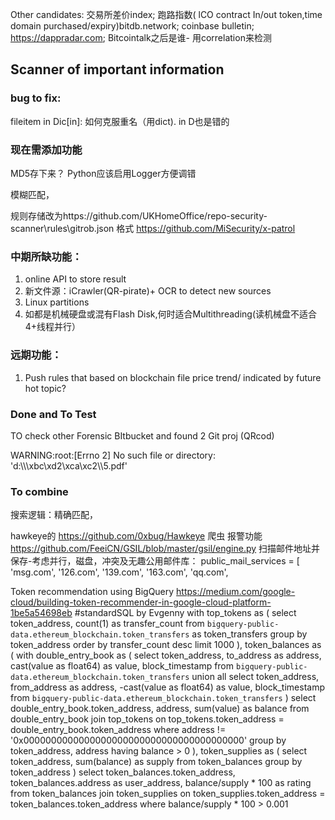 Other candidates: 交易所差价index; 跑路指数( lCO contract In/out token,time domain purchased/expiry)bitdb.network; coinbase bulletin; https://dappradar.com; Bitcointalk之后是谁- 用correlation来检测
## Scanner of important information
### bug to fix:
fileitem in Dic[in]: 如何克服重名（用dict). in D也是错的
### 现在需添加功能
MD5存下来？
Python应该启用Logger方便调错

模糊匹配，

规则存储改为https://github.com/UKHomeOffice/repo-security-scanner\rules\gitrob.json 格式
https://github.com/MiSecurity/x-patrol
### 中期所缺功能：
1. online API to store result
2. 新文件源：iCrawler(QR-pirate)+ OCR to detect new sources
3. Linux partitions
4. 如都是机械硬盘或混有Flash Disk,何时适合Multithreading(读机械盘不适合4+线程并行）
### 远期功能：
1. Push rules that based on blockchain file price trend/ indicated by future hot topic?

### Done and To Test
TO check other Forensic BItbucket and found 2 Git proj (QRcod)

WARNING:root:[Errno 2] No such file or directory: 'd:\\\\\\xbc\\xd2\\xca\\xc2\\\\5.pdf'



### To combine
搜索逻辑：精确匹配，

hawkeye的 https://github.com/0xbug/Hawkeye 爬虫 报警功能
https://github.com/FeeiCN/GSIL/blob/master/gsil/engine.py 扫描邮件地址并保存-考虑并行，磁盘，冲突及无趣公用邮件库：
public_mail_services = [
    'msg.com',
    '126.com',
    '139.com',
    '163.com',
    'qq.com',

Token recommendation using BigQuery 
https://medium.com/google-cloud/building-token-recommender-in-google-cloud-platform-1be5a54698eb
#standardSQL by Evgenny
with top_tokens as (
  select token_address, count(1) as transfer_count
  from `bigquery-public-data.ethereum_blockchain.token_transfers` as token_transfers
  group by token_address
  order by transfer_count desc
  limit 1000
),
token_balances as (
    with double_entry_book as (
        select token_address, to_address as address, cast(value as float64) as value, block_timestamp
        from `bigquery-public-data.ethereum_blockchain.token_transfers`
        union all
        select token_address, from_address as address, -cast(value as float64) as value, block_timestamp
        from `bigquery-public-data.ethereum_blockchain.token_transfers`
    )
    select double_entry_book.token_address, address, sum(value) as balance
    from double_entry_book
    join top_tokens on top_tokens.token_address = double_entry_book.token_address
    where address != '0x0000000000000000000000000000000000000000'
    group by token_address, address
    having balance > 0
),
token_supplies as (
    select token_address, sum(balance) as supply
    from token_balances
    group by token_address
)
select 
    token_balances.token_address, 
    token_balances.address as user_address, 
    balance/supply * 100 as rating
from token_balances
join token_supplies on token_supplies.token_address = token_balances.token_address
where balance/supply * 100 > 0.001
